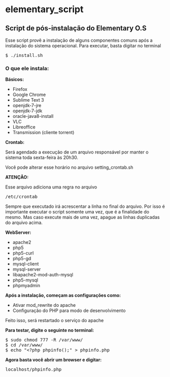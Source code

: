 elementary_script
=================

<h2>Script de pós-instalação do Elementary O.S</h2>

Esse script provê a instalação de alguns componentes comuns após a instalação do sistema operacional.
Para executar, basta digitar no terminal 
<pre>$ ./install.sh</pre>
<h3>O que ele instala:</h3>

<b>Básicos:</b>

- Firefox 
- Google Chrome
- Sublime Text 3
- openjdk-7-jre
- openjdk-7-jdk
- oracle-java8-install
- VLC
- Libreoffice
- Transmission (cliente torrent)

<b>Crontab:</b>

Será agendado a execução de um arquivo responsável
por manter o sistema toda sexta-feira às 20h30.

Você pode alterar esse horário no arquivo 
setting_crontab.sh

<b>ATENÇÃO:</b>

Esse arquivo adiciona uma regra no arquivo 
<pre>/etc/crontab</pre>
Sempre que executado irá acrescentar a linha no
final do arquivo. Por isso é importante executar
o script somente uma vez, que é a finalidade do 
mesmo. Mas caso execute mais de uma vez, apague
as linhas duplicadas do arquivo acima.

<b>WebServer:</b>

- apache2
- php5
- php5-curl
- php5-gd
- mysql-client
- mysql-server
- libapache2-mod-auth-mysql
- php5-mysql 
- phpmyadmin

<b>Após a instalação, começam as configurações como:</b>

- Ativar mod_rewrite do apache
- Configuração do PHP para modo de desenvolvimento

Feito isso, será restartado o serviço do apache

<b>Para testar, digite o seguinte no terminal:</b>
<pre>
$ sudo chmod 777 -R /var/www/
$ cd /var/www/
$ echo "&lt;?php phpinfo();" &gt; phpinfo.php
</pre>
<b>Agora basta você abrir um browser e digitar:</b>
<pre>localhost/phpinfo.php</pre>

